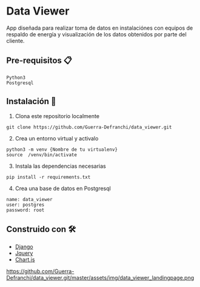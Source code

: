 # Data Viewer

App diseñada para realizar toma de datos en instalaciónes con  equipos de respaldo de energía y visualización de los datos obtenidos por parte del cliente.

## Pre-requisitos 📋
```
Python3
Postgresql
```

## Instalación 🔧

1. Clona este repositorio localmente
```
git clone https://github.com/Guerra-Defranchi/data_viewer.git
```
2. Crea un entorno virtual y activalo 
```
python3 -m venv {Nombre de tu virtualenv}
source  /venv/bin/activate
```
3. Instala las dependencias necesarias
```
pip install -r requirements.txt
```
4. Crea una base de datos en Postgresql
```
name: data_viewer
user: postgres
password: root
```
## Construido con 🛠️
* [Django](https://www.djangoproject.com/)
* [Jquery](https://jquery.com/)
* [Chart.js](https://www.chartjs.org/)


https://github.com/Guerra-Defranchi/data_viewer.git/master/assets/img/data_viewer_landingpage.png